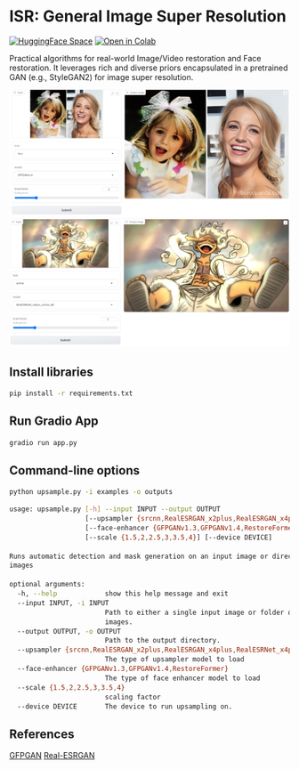 # ISR: General Image Super Resolution

[![HuggingFace Space](https://img.shields.io/badge/%F0%9F%A4%97-HuggingFace%20Space-important.svg)](https://huggingface.co/spaces/dragonSwing/isr) [![Open in Colab](https://colab.research.google.com/assets/colab-badge.svg)](https://colab.research.google.com/github/binh234/isr/blob/main/notebooks/Super_Resolution.ipynb)

Practical algorithms for real-world Image/Video restoration and Face restoration. It leverages rich and diverse priors encapsulated in a pretrained GAN (e.g., StyleGAN2) for image super resolution.

![demo](images/demo.png)
![demo2](images/demo2.png)

## Install libraries

```bash
pip install -r requirements.txt
```

## Run Gradio App

```bash
gradio run app.py
```

## Command-line options

```bash
python upsample.py -i examples -o outputs
```

```bash
usage: upsample.py [-h] --input INPUT --output OUTPUT
                   [--upsampler {srcnn,RealESRGAN_x2plus,RealESRGAN_x4plus,RealESRNet_x4plus,realesr-general-x4v3,RealESRGAN_x4plus_anime_6B,realesr-animevideov3}]
                   [--face-enhancer {GFPGANv1.3,GFPGANv1.4,RestoreFormer}]
                   [--scale {1.5,2,2.5,3,3.5,4}] [--device DEVICE]

Runs automatic detection and mask generation on an input image or directory of
images

optional arguments:
  -h, --help            show this help message and exit
  --input INPUT, -i INPUT
                        Path to either a single input image or folder of
                        images.
  --output OUTPUT, -o OUTPUT
                        Path to the output directory.
  --upsampler {srcnn,RealESRGAN_x2plus,RealESRGAN_x4plus,RealESRNet_x4plus,realesr-general-x4v3,RealESRGAN_x4plus_anime_6B,realesr-animevideov3}
                        The type of upsampler model to load
  --face-enhancer {GFPGANv1.3,GFPGANv1.4,RestoreFormer}
                        The type of face enhancer model to load
  --scale {1.5,2,2.5,3,3.5,4}
                        scaling factor
  --device DEVICE       The device to run upsampling on.
```

## References

[GFPGAN](https://github.com/TencentARC/GFPGAN)
[Real-ESRGAN](https://github.com/xinntao/Real-ESRGAN)
